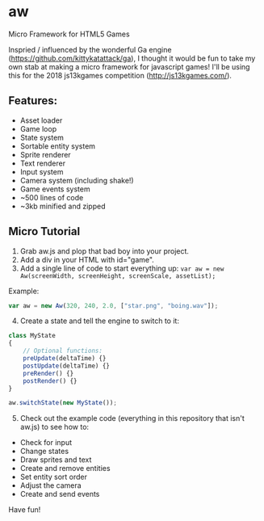# aw
Micro Framework for HTML5 Games

Inspried / influenced by the wonderful Ga engine (https://github.com/kittykatattack/ga), I thought it would be fun to take my own stab at making a micro framework for javascript games! I'll be using this for the 2018 js13kgames competition (http://js13kgames.com/).

## Features:
+ Asset loader
+ Game loop
+ State system
+ Sortable entity system
+ Sprite renderer
+ Text renderer
+ Input system
+ Camera system (including shake!)
+ Game events system
+ ~500 lines of code
+ ~3kb minified and zipped

## Micro Tutorial
1. Grab aw.js and plop that bad boy into your project.
2. Add a div in your HTML with id="game".
3. Add a single line of code to start everything up: `var aw = new Aw(screenWidth, screenHeight, screenScale, assetList);`

Example:
```javascript
var aw = new Aw(320, 240, 2.0, ["star.png", "boing.wav"]);
```

4. Create a state and tell the engine to switch to it:
```javascript
class MyState
{
    // Optional functions:
    preUpdate(deltaTime) {}
    postUpdate(deltaTime) {}
    preRender() {}
    postRender() {}
}

aw.switchState(new MyState());
```

5. Check out the example code (everything in this repository that isn't aw.js) to see how to:
+ Check for input
+ Change states
+ Draw sprites and text
+ Create and remove entities
+ Set entity sort order
+ Adjust the camera
+ Create and send events

Have fun!